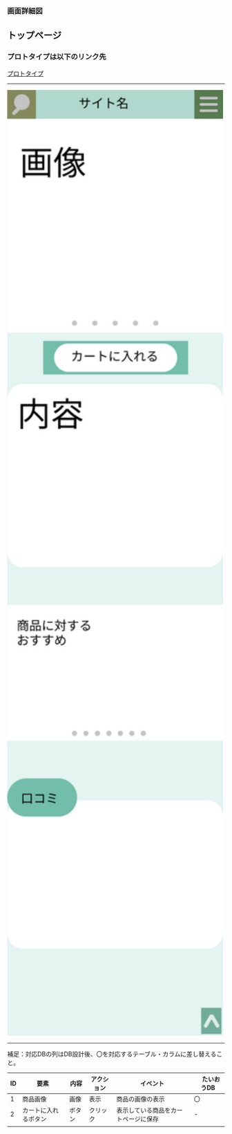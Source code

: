 ### 画面詳細図
## トップページ
### プロトタイプは以下のリンク先
[プロトタイプ](https://www.figma.com/file/5bAHMcKrDB8THLNT72si3d/%E7%94%BB%E9%9D%A2?node-id=0%3A1)
******
<img src="./image/商品詳細.png" width="500">

******
補足：対応DBの列はDB設計後、〇を対応するテーブル・カラムに差し替えること。

| ID | 要素 | 内容 | アクション | イベント |　たいおうDB |
|----|------|------|------------|---------|--------------|
|1|商品画像|画像|表示|商品の画像の表示|〇|
|2|カートに入れるボタン|ボタン|クリック|表示している商品をカートページに保存|-|
|||||||

